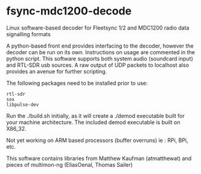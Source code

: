 # fsync-mdc1200-decode

Linux software-based decoder for Fleetsync 1/2 and MDC1200 radio data signalling formats

A python-based front end provides interfacing to the decoder, however the decoder can be run on its own.
Instructions on usage are commented in the python script.
This software supports both system audio (soundcard input) and RTL-SDR usb sources.
A raw output of UDP packets to localhost also provides an avenue for further scripting.

The following packages need to be installed prior to use:
	
	rtl-sdr
	sox
	libpulse-dev


Run the ./build.sh initially, as it will create a ./demod executable built for your machine architecture.
The included demod executable is built on X86_32.

Not yet working on ARM based processors (buffer overruns) ie : RPi, BPi, etc. 

This software contains libraries from Matthew Kaufman (atmatthewat) and pieces of multimon-ng (EliasOenal, Thomas Sailer)
